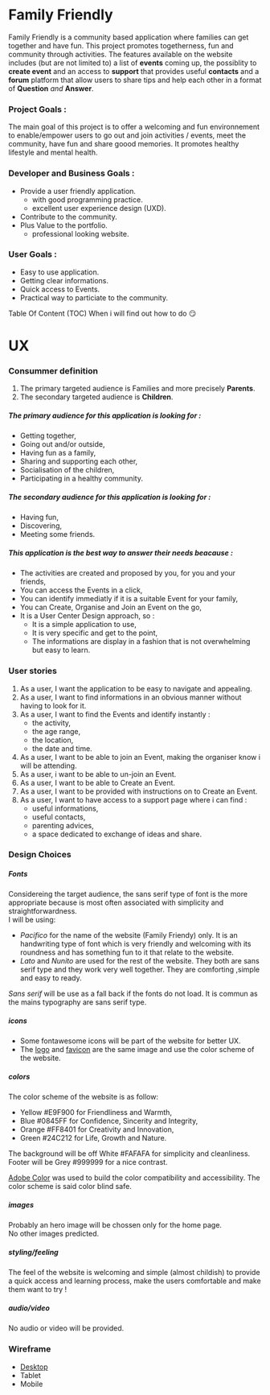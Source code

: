 # **Family Friendly**

Family Friendly is a community based application 
where families can get together and have fun.
This project promotes togetherness, fun and community through activities. 
The features available on the website includes (but are not limited to) 
a list of **events** coming up, the possiblity to **create event** and an access 
to **support** that provides useful **contacts** and a **forum** platform that allow 
users to share tips and help each other in a format of **Question** *and* **Answer**.

### Project Goals :
The main goal of this project is to offer a welcoming and fun environnement 
to enable/empower users to go out and join activities / events, meet the community, 
have fun and share goood memories. It promotes healthy lifestyle and mental health.

### Developer and Business Goals :
* Provide a user friendly application.
  * with good programming practice.
  * excellent user experience design (UXD).
* Contribute to the community.
* Plus Value to the portfolio.
  * professional looking website.

### User Goals :
* Easy to use application.
* Getting clear informations.
* Quick access to Events.
* Practical way to particiate to the community.

Table Of Content (TOC) When i will find out how to do :smirk: 

# UX 

### Consummer definition
1. The primary targeted audience is Families and more precisely **Parents**.
2. The secondary targeted audience is **Children**.

##### The primary audience for this application is looking for :
* Getting together,
* Going out and/or outside,
* Having fun as a family,
* Sharing and supporting each other,
* Socialisation of the children,
* Participating in a healthy community.

##### The secondary audience for this application is looking for :
* Having fun,
* Discovering,
* Meeting some friends.

##### This application is the best way to answer their needs beacause :
* The activities are created and proposed by you, for you and your friends,
* You can access the Events in a click,
* You can identify immediatly if it is a suitable Event for your family,
* You can Create, Organise and Join an Event on the go,
* It is a User Center Design approach, so :
  * It is a simple application to use,
  * It is very specific and get to the point,
  * The informations are display in a fashion that is not overwhelming but easy to learn.

### User stories  
1. As a user, I want the application to be easy to navigate and appealing.
2. As a user, I want to find informations in an obvious manner without having to look for it.
3. As a user, I want to find the Events and identify instantly :
    * the activity,
    * the age range,
    * the location,
    * the date and time.
4. As a user, I want to be able to join an Event, making the organiser know i will be attending.
5. As a user, i want to be able to un-join an Event.
6. As a user, I want to be able to Create an Event.
7. As a user, I want to be provided with instructions on to Create an Event.
8. As a user, I want to have access to a support page where i can find :
    * useful informations,
    * useful contacts,
    * parenting advices,
    * a space dedicated to exchange of ideas and share.


### Design Choices

##### Fonts
Considereing the target audience, the sans serif type of font is the more appropriate 
because is most often associated with simplicity and straightforwardness.  
I will be using:
* *Pacifico* for the name of the website (Family Friendy) only.
It is an handwriting type of font which is very friendly and welcoming 
with its roundness and has something fun to it that relate to the website.
* *Lato* and *Nunito* are used for the rest of the website. They both are 
sans serif type and they work very well together. They are comforting 
,simple and easy to ready. 

*Sans serif* will be use as a fall back if the fonts do not load. It is 
commun as the mains typography are sans serif type.

##### icons
* Some fontawesome icons will be part of the website for better UX.
* The [logo](assets/images/logo.png) and [favicon](assets/images/favicon.png) 
are the same image and use the color scheme of the website.

##### colors
The color scheme of the website is as follow:
* Yellow #E9F900 for Friendliness and Warmth,
* Blue #0845FF for Confidence, Sincerity and Integrity,
* Orange #FF8401 for Creativity and Innovation,
* Green #24C212 for Life, Growth and Nature.

The background will be off White #FAFAFA for simplicity and cleanliness.
Footer will be Grey #999999 for a nice contrast.

[Adobe Color](https://color.adobe.com/create/color-accessibility) was used 
to build the color compatibility and accessibility. The color scheme is said 
color blind safe.

##### images
Probably an hero image will be chossen only for the home page.  
No other images predicted. 

##### styling/feeling
The feel of the website is welcoming and simple (almost childish) to provide 
a quick access and learning process, make the users comfortable and make them want to try !

##### audio/video
No audio or video will be provided. 

### Wireframe
* [Desktop](wireframe/wireframe-desktop.pdf)
* Tablet
* Mobile